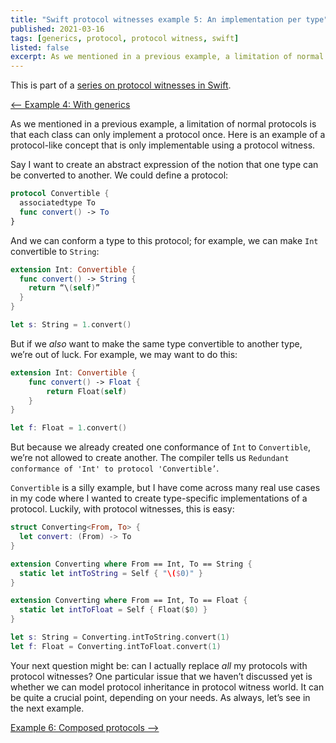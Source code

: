 ```yaml
---
title: "Swift protocol witnesses example 5: An implementation per type"
published: 2021-03-16
tags: [generics, protocol, protocol witness, swift]
listed: false
excerpt: As we mentioned in a previous example, a limitation of normal protocols is that each class can only implement a protocol once. Here is an example of a protocol-like concept that is only implementable using a protocol witness.
---
```

This is part of a [series on protocol witnesses in Swift](/posts/swift-protocol-witnesses/).

[<-- Example 4: With generics](/posts/swift-protocol-witnesses/swift-protocol-witnesses-4/)


As we mentioned in a previous example, a limitation of normal protocols is that each class can only implement a protocol once. Here is an example of a protocol-like concept that is only implementable using a protocol witness.

Say I want to create an abstract expression of the notion that one type can be converted to another. We could define a protocol:

```swift
protocol Convertible {
  associatedtype To
  func convert() -> To
}
```

And we can conform a type to this protocol; for example, we can make `Int` convertible to `String`:

```swift
extension Int: Convertible {
  func convert() -> String {
    return “\(self)”
  }
}

let s: String = 1.convert()
```

But if we *also* want to make the same type convertible to another type, we’re out of luck. For example, we may want to do this:

```swift
extension Int: Convertible {
    func convert() -> Float {
        return Float(self)
    }
}

let f: Float = 1.convert()
```

But because we already created one conformance of `Int` to `Convertible`, we’re not allowed to create another. The compiler tells us `Redundant conformance of 'Int' to protocol 'Convertible’`.

`Convertible` is a silly example, but I have come across many real use cases in my code where I wanted to create type-specific implementations of a protocol. Luckily, with protocol witnesses, this is easy:

```swift
struct Converting<From, To> {
  let convert: (From) -> To
}

extension Converting where From == Int, To == String {
  static let intToString = Self { "\($0)" }
}

extension Converting where From == Int, To == Float {
  static let intToFloat = Self { Float($0) }
}

let s: String = Converting.intToString.convert(1)
let f: Float = Converting.intToFloat.convert(1)
```

Your next question might be: can I actually replace *all* my protocols with protocol witnesses? One particular issue that we haven’t discussed yet is whether we can model protocol inheritance in protocol witness world. It can be quite a crucial point, depending on your needs. As always, let’s see in the next example.

[Example 6: Composed protocols -->](/posts/swift-protocol-witnesses/swift-protocol-witnesses-6/)
